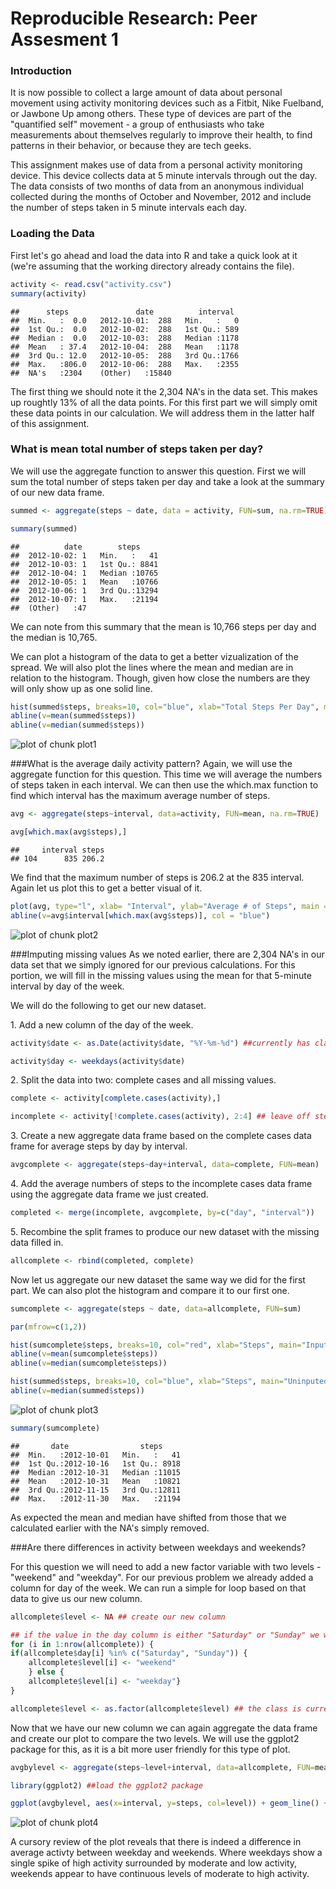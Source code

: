 Reproducible Research: Peer Assesment 1
=======================================


### Introduction
It is now possible to collect a large amount of data about personal movement using activity monitoring devices such as a Fitbit, Nike Fuelband, or Jawbone Up among others. These type of devices are part of the "quantified self" movement - a group of enthusiasts who take measurements about themselves regularly to improve their health, to find patterns in their behavior, or because they are tech geeks.

This assignment makes use of data from a personal activity monitoring device. This device collects data at 5 minute intervals through out the day. The data consists of two months of data from an anonymous individual collected during the months of October and November, 2012 and include the number of steps taken in 5 minute intervals each day.

### Loading the Data
First let's go ahead and load the data into R and take a quick look at it (we're assuming that the working directory already contains the file).

```r
activity <- read.csv("activity.csv")
summary(activity)
```

```
##      steps               date          interval   
##  Min.   :  0.0   2012-10-01:  288   Min.   :   0  
##  1st Qu.:  0.0   2012-10-02:  288   1st Qu.: 589  
##  Median :  0.0   2012-10-03:  288   Median :1178  
##  Mean   : 37.4   2012-10-04:  288   Mean   :1178  
##  3rd Qu.: 12.0   2012-10-05:  288   3rd Qu.:1766  
##  Max.   :806.0   2012-10-06:  288   Max.   :2355  
##  NA's   :2304    (Other)   :15840
```
The first thing we should note it the 2,304 NA's in the data set. This makes up roughtly 13% of all the data points. For this first part we will simply omit these data points in our calculation. We will address them in the latter half of this assignment.

### What is mean total number of steps taken per day?
We will use the aggregate function to answer this question. First we will sum the total number of steps taken per day and take a look at the summary of our new data frame.


```r
summed <- aggregate(steps ~ date, data = activity, FUN=sum, na.rm=TRUE)

summary(summed)
```

```
##          date        steps      
##  2012-10-02: 1   Min.   :   41  
##  2012-10-03: 1   1st Qu.: 8841  
##  2012-10-04: 1   Median :10765  
##  2012-10-05: 1   Mean   :10766  
##  2012-10-06: 1   3rd Qu.:13294  
##  2012-10-07: 1   Max.   :21194  
##  (Other)   :47
```
We can note from this summary that the mean is 10,766 steps per day and the median is 10,765.

We can plot a histogram of the data to get a better vizualization of the spread. We will also plot the lines where the mean and median are in relation to the histogram. Though, given how close the numbers are they will only show up as one solid line.


```r
hist(summed$steps, breaks=10, col="blue", xlab="Total Steps Per Day", main = "Frequency of Total Steps Per Day")
abline(v=mean(summed$steps))
abline(v=median(summed$steps))
```

![plot of chunk plot1](figure/plot1.png) 

###What is the average daily activity pattern?
Again, we will use the aggregate function for this question. This time we will average the numbers of steps taken in each interval. We can then use the which.max function to find which interval has the maximum average number of steps.


```r
avg <- aggregate(steps~interval, data=activity, FUN=mean, na.rm=TRUE)

avg[which.max(avg$steps),]
```

```
##     interval steps
## 104      835 206.2
```

We find that the maximum number of steps is 206.2 at the 835 interval. Again let us plot this to get a better visual of it.


```r
plot(avg, type="l", xlab= "Interval", ylab="Average # of Steps", main = "Time Series of Average Number of Steps")
abline(v=avg$interval[which.max(avg$steps)], col = "blue")
```

![plot of chunk plot2](figure/plot2.png) 

###Imputing missing values
As we noted earlier, there are 2,304 NA's in our data set that we simply ignored for our previous calculations. For this portion, we will fill in the missing values using the mean for that 5-minute interval by day of the week.

We will do the following to get our new dataset.

1\. Add a new column of the day of the week.

```r
activity$date <- as.Date(activity$date, "%Y-%m-%d") ##currently has class factor

activity$day <- weekdays(activity$date)
```

2\. Split the data into two: complete cases and all missing values.

```r
complete <- activity[complete.cases(activity),]

incomplete <- activity[!complete.cases(activity), 2:4] ## leave off steps column
```

3\. Create a new aggregate data frame based on the complete cases data frame for average steps by day by interval.

```r
avgcomplete <- aggregate(steps~day+interval, data=complete, FUN=mean)
```

4\. Add the average numbers of steps to the incomplete cases data frame using the aggregate data frame we just created.

```r
completed <- merge(incomplete, avgcomplete, by=c("day", "interval"))
```

5\. Recombine the split frames to produce our new dataset with the missing data filled in.

```r
allcomplete <- rbind(completed, complete)
```

Now let us aggregate our new dataset  the same way we did for the first part. We can also plot the histogram and compare it to our first one.

```r
sumcomplete <- aggregate(steps ~ date, data=allcomplete, FUN=sum)

par(mfrow=c(1,2))

hist(sumcomplete$steps, breaks=10, col="red", xlab="Steps", main="Inputed NA's")
abline(v=mean(sumcomplete$steps))
abline(v=median(sumcomplete$steps))

hist(summed$steps, breaks=10, col="blue", xlab="Steps", main="Uninputed NA's" )
abline(v=median(summed$steps))
```

![plot of chunk plot3](figure/plot3.png) 

```r
summary(sumcomplete)
```

```
##       date                steps      
##  Min.   :2012-10-01   Min.   :   41  
##  1st Qu.:2012-10-16   1st Qu.: 8918  
##  Median :2012-10-31   Median :11015  
##  Mean   :2012-10-31   Mean   :10821  
##  3rd Qu.:2012-11-15   3rd Qu.:12811  
##  Max.   :2012-11-30   Max.   :21194
```

As expected the mean and median have shifted from those that we calculated earlier with the NA's simply removed.

###Are there differences in activity between weekdays and weekends?

For this question we will need to add a new factor variable with two levels - "weekend" and "weekday". For our previous problem we already added a column for day of the week. We can run a simple for loop based on that data to give us our new column.


```r
allcomplete$level <- NA ## create our new column

## if the value in the day column is either "Saturday" or "Sunday" we will place the value of "weekend" in the level column, otherwise it will be listed as "weekday"
for (i in 1:nrow(allcomplete)) {
if(allcomplete$day[i] %in% c("Saturday", "Sunday")) {
    allcomplete$level[i] <- "weekend"
    } else { 
    allcomplete$level[i] <- "weekday"}
}

allcomplete$level <- as.factor(allcomplete$level) ## the class is currently "character", so we need to change it to class "factor".
```

Now that we have our new column we can again aggregate the data frame and create our plot to compare the two levels. We will use the ggplot2 package for this, as it is a bit more user friendly for this type of plot.


```r
avgbylevel <- aggregate(steps~level+interval, data=allcomplete, FUN=mean)

library(ggplot2) ##load the ggplot2 package

ggplot(avgbylevel, aes(x=interval, y=steps, col=level)) + geom_line() + facet_grid(.~level)
```

![plot of chunk plot4](figure/plot4.png) 

A cursory review of the plot reveals that there is indeed a difference in average activty between weekday and weekends. Where weekdays show a single spike of high activity surrounded by moderate and low activity, weekends appear to have continuous levels of moderate to high activity.
